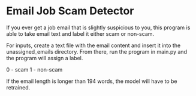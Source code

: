 # Email Job Scam Detector

If you ever get a job email that is slightly suspicious to you, this program is able to take email text and label it either scam or non-scam. 

For inputs, create a text file with the email content and insert it into the unassigned_emails directory. From there, run the program in main.py and the program will assign a label. 

  0 - scam
  1 - non-scam

If the email length is longer than 194 words, the model will have to be retrained.
